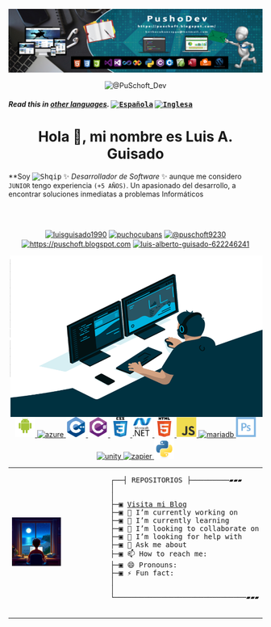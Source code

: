 ![ ](archivos/new-cover-Git-Hub.jpg)

<p align="center"><img src="https://komarev.com/ghpvc/?username=LuffyCubans" alt="@PuSchoft_Dev"/></p>

#### _Read this in [other languages](https://github.com/PushoDev)._ <kbd>[<img title="Española" alt="Española" src="https://cdn.statically.io/gh/hjnilsson/country-flags/master/svg/es.svg" width="22">](README.md)</kbd> <kbd>[<img title="English" alt="Inglesa" src="https://cdn.statically.io/gh/hjnilsson/country-flags/master/svg/us.svg" width="22">](README.us.md)</kbd>

<link href='https://unpkg.com/boxicons@2.1.4/css/boxicons.min.css' rel='stylesheet'>

<h1 align="center">Hola 👋, mi nombre es Luis A. Guisado</h1>

**Soy <kbd><img title="Español de Cuba" alt="Shqip" src="https://cdn.statically.io/gh/hjnilsson/country-flags/master/svg/cu.svg" width="22"></kbd> ✨ _Desarrollador de Software_ ✨ aunque me considero `JUNIOR` tengo experiencia `(+5 AÑOS)`. Un apasionado del desarrollo, a encontrar soluciones inmediatas a problemas Informáticos 

<br>
<br>
<p></p>
<p align="center">
<a href="https://twitter.com/luisguisado1990" target="blank"><img align="center" src="https://raw.githubusercontent.com/rahuldkjain/github-profile-readme-generator/master/src/images/icons/Social/twitter.svg" alt="luisguisado1990" height="30" width="40" /></a>
<a href="https://fb.com/puchocubans" target="blank"><img align="center" src="https://raw.githubusercontent.com/rahuldkjain/github-profile-readme-generator/master/src/images/icons/Social/facebook.svg" alt="puchocubans" height="30" width="40" /></a>
<a href="https://www.youtube.com/c/@puschoft9230" target="blank"><img align="center" src="https://raw.githubusercontent.com/rahuldkjain/github-profile-readme-generator/master/src/images/icons/Social/youtube.svg" alt="@puschoft9230" height="30" width="40" /></a>
<a href="/https://puschoft.blogspot.com" target="blank"><img align="center" src="https://raw.githubusercontent.com/rahuldkjain/github-profile-readme-generator/master/src/images/icons/Social/blogger.svg" alt="https://puschoft.blogspot.com" height="30" width="40" /></a>
<a href="https://linkedin.com/in/luis-alberto-guisado-622246241" target="blank"><img align="center" src="https://raw.githubusercontent.com/rahuldkjain/github-profile-readme-generator/master/src/images/icons/Social/linked-in-alt.svg" alt="luis-alberto-guisado-622246241" height="30" width="40" /></a>
</p>
<!-- CON IMAGES -->
 <img align="right" alt="GIF" src="archivos/codigos.gif?raw=true" width="500" height="320" />
 
 <pre>
┌──┤ COLABORACIONES ├─────────▰▰▰
│
│
├─▣ <a href="https://puschoft.blogspot.com">BLOG'S PERSONAL</a>
├─▣ 🔭 I’m currently working on 
├─▣ 🌱 I’m currently learning 
├─▣ 👯 I’m looking to collaborate on
├─▣ 🤔 I’m looking for help with 
├─▣ 💬 Ask me about 
├─▣ 📫 How to reach me: 
├─▣ 😄 Pronouns: 
├─▣ ⚡ Fun fact: 
│
│
└───────────────────────────────▰▰▰
</pre>

<br>
<br>

<p align="center">  
  <a href="https://developer.android.com" target="_blank" rel="noreferrer"> <img src="https://raw.githubusercontent.com/devicons/devicon/master/icons/android/android-original-wordmark.svg" alt="android" width="40" height="40"/> </a> 
  <a href="https://azure.microsoft.com/en-in/" target="_blank" rel="noreferrer"> <img src="https://www.vectorlogo.zone/logos/microsoft_azure/microsoft_azure-icon.svg" alt="azure" width="40" height="40"/> </a> 
  <a href="https://www.w3schools.com/cpp/" target="_blank" rel="noreferrer"> <img src="https://raw.githubusercontent.com/devicons/devicon/master/icons/cplusplus/cplusplus-original.svg" alt="cplusplus" width="40" height="40"/> </a> 
  <a href="https://www.w3schools.com/cs/" target="_blank" rel="noreferrer"> <img src="https://raw.githubusercontent.com/devicons/devicon/master/icons/csharp/csharp-original.svg" alt="csharp" width="40" height="40"/> </a>
  <a href="https://www.w3schools.com/css/" target="_blank" rel="noreferrer"> <img src="https://raw.githubusercontent.com/devicons/devicon/master/icons/css3/css3-original-wordmark.svg" alt="css3" width="40" height="40"/> 
  </a> <a href="https://dotnet.microsoft.com/" target="_blank" rel="noreferrer"> <img src="https://raw.githubusercontent.com/devicons/devicon/master/icons/dot-net/dot-net-original-wordmark.svg" alt="dotnet" width="40" height="40"/> </a>
  <a href="https://www.w3.org/html/" target="_blank" rel="noreferrer"> <img src="https://raw.githubusercontent.com/devicons/devicon/master/icons/html5/html5-original-wordmark.svg" alt="html5" width="40" height="40"/> </a>
  <a href="https://developer.mozilla.org/en-US/docs/Web/JavaScript" target="_blank" rel="noreferrer"> <img src="https://raw.githubusercontent.com/devicons/devicon/master/icons/javascript/javascript-original.svg" alt="javascript" width="40" height="40"/> </a> 
  <a href="https://mariadb.org/" target="_blank" rel="noreferrer"> <img src="https://www.vectorlogo.zone/logos/mariadb/mariadb-icon.svg" alt="mariadb" width="40" height="40"/> </a> 
  <a href="https://www.photoshop.com/en" target="_blank" rel="noreferrer"> <img src="https://raw.githubusercontent.com/devicons/devicon/master/icons/photoshop/photoshop-line.svg" alt="photoshop" width="40" height="40"/> </a>
  <a href="https://unity.com/" target="_blank" rel="noreferrer"> <img src="https://www.vectorlogo.zone/logos/unity3d/unity3d-icon.svg" alt="unity" width="40" height="40"/> </a>
  <a href="https://zapier.com" target="_blank" rel="noreferrer"> <img src="https://www.vectorlogo.zone/logos/zapier/zapier-icon.svg" alt="zapier" width="40" height="40"/> </a>
  <a href="https://www.python.org" target="_blank" rel="noreferrer"> <img src="https://raw.githubusercontent.com/devicons/devicon/master/icons/python/python-original.svg" alt="python" width="40" height="40"/> </a>
</p>

<table>
    <tr>
        <td width="50%">         
            <a href="archivos/workings.jpg">
                <img src="archivos/workings.jpg" width="100%">
            </a>
        </td>
        <td width="50%">
         <pre>
          ┌──┤ REPOSITORIOS ├─────────▰▰▰
          │
          │
          ├─▣ <a href="https://puschoft.blogspot.com">Visita mi Blog</a>
          ├─▣ 🔭 I’m currently working on 
          ├─▣ 🌱 I’m currently learning 
          ├─▣ 👯 I’m looking to collaborate on
          ├─▣ 🤔 I’m looking for help with 
          ├─▣ 💬 Ask me about 
          ├─▣ 📫 How to reach me: 
          ├─▣ 😄 Pronouns: 
          ├─▣ ⚡ Fun fact: 
          │
          │
          └───────────────────────────────▰▰▰
          </pre>
         </td>
    </tr>    
</table>








